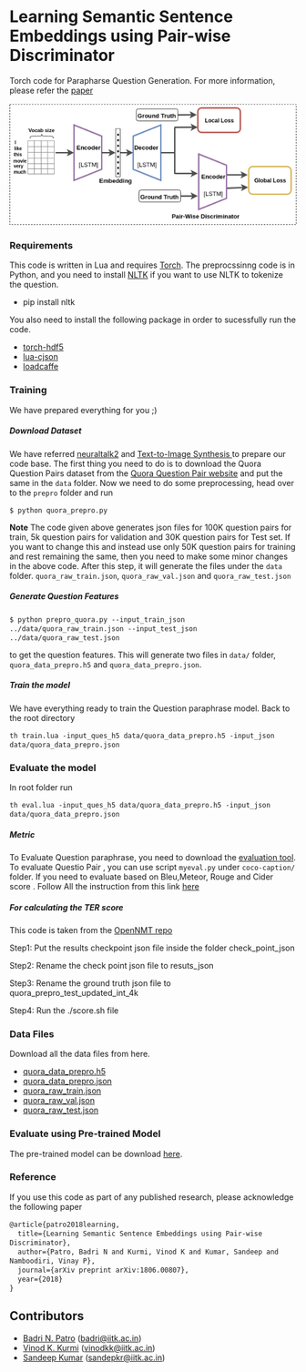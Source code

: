 # Learning Semantic Sentence Embeddings using Pair-wise Discriminator

Torch code for Parapharse Question Generation. For more information, please refer the  [paper](https://arxiv.org/abs/1806.00807)

![Result](intro.png) 

### Requirements
This code is written in Lua and requires [Torch](http://torch.ch/). The preprocssinng code is in Python, and you need to install [NLTK](http://www.nltk.org/) if you want to use NLTK to tokenize the question.

- pip install nltk

You also need to install the following package in order to sucessfully run the code.

- [torch-hdf5](https://github.com/deepmind/torch-hdf5)
- [lua-cjson](http://www.kyne.com.au/~mark/software/lua-cjson.php)
- [loadcaffe](https://github.com/szagoruyko/loadcaffe)


### Training

We have prepared everything for you ;)


##### Download Dataset
We have referred  [neuraltalk2](https://github.com/karpathy/neuraltalk2) and [Text-to-Image Synthesis ](https://github.com/reedscot/icml2016) to prepare our code base.
The first thing you need to do is to download the Quora Question Pairs dataset from the [Quora Question Pair website](https://data.quora.com/First-Quora-Dataset-Release-Question-Pairs) and put the same in the `data` folder. Now we need to do some preprocessing, head over to the `prepro` folder and run

```
$ python quora_prepro.py
```

**Note** The code given above generates json files for 100K question pairs for train, 5k question pairs for validation and 30K question pairs for Test set. 
If you want to change this and instead use only 50K question pairs for training and rest remaining the same, then you need to make some minor changes in the above code. After this step, it will generate the files under the `data` folder. `quora_raw_train.json`, `quora_raw_val.json` and `quora_raw_test.json`

##### Generate Question Features

```
$ python prepro_quora.py --input_train_json ../data/quora_raw_train.json --input_test_json ../data/quora_raw_test.json 
```
to get the question features. This will generate two files in `data/` folder, `quora_data_prepro.h5` and `quora_data_prepro.json`.


##### Train the model

We have everything ready to train the Question paraphrase model. Back to the root directory

```
th train.lua -input_ques_h5 data/quora_data_prepro.h5 -input_json data/quora_data_prepro.json 
```

### Evaluate the model
In root folder run 

```
th eval.lua -input_ques_h5 data/quora_data_prepro.h5 -input_json data/quora_data_prepro.json 
```

##### Metric

To Evaluate Question paraphrase, you need to download the [evaluation tool](https://github.com/tylin/coco-caption). To evaluate Questio Pair , you can use script `myeval.py` under `coco-caption/` folder. If you need to evaluate based on Bleu,Meteor, Rouge and Cider score . Follow All the instruction from this link [here](https://github.com/tylin/coco-caption)


##### For calculating the TER score
 This code is taken from the [OpenNMT repo]( http://opennmt.net/OpenNMT/tools/scorer/)

Step1: Put the results checkpoint json file inside the folder check_point_json

Step2: Rename the check point json file to resuts_json 

Step3: Rename the ground truth json file to quora_prepro_test_updated_int_4k

Step4: Run the ./score.sh file




### Data Files
Download all the data files from here.
- [quora_data_prepro.h5](https://figshare.com/s/5463afb24cba05629cdf)
- [quora_data_prepro.json](https://figshare.com/s/5463afb24cba05629cdf)
- [quora_raw_train.json](https://figshare.com/s/5463afb24cba05629cdf)
- [quora_raw_val.json](https://figshare.com/s/5463afb24cba05629cdf)
- [quora_raw_test.json](https://figshare.com/s/5463afb24cba05629cdf)

### Evaluate using Pre-trained Model
The pre-trained model can be download [here](https://figshare.com/s/999a13965bbbd1c87cd3).


### Reference

If you use this code as part of any published research, please acknowledge the following paper

```
@article{patro2018learning,
  title={Learning Semantic Sentence Embeddings using Pair-wise Discriminator},
  author={Patro, Badri N and Kurmi, Vinod K and Kumar, Sandeep and Namboodiri, Vinay P},
  journal={arXiv preprint arXiv:1806.00807},
  year={2018}
}
```

## Contributors

* [Badri N. Patro][1] (badri@iitk.ac.in)
* [Vinod K. Kurmi][2] (vinodkk@iitk.ac.in)
* [Sandeep Kumar][3] (sandepkr@iitk.ac.in)

[1]: https://github.com/badripatro
[2]: https://github.com/vinodkkurmi
[3]: https://github.com/krsandeep98
